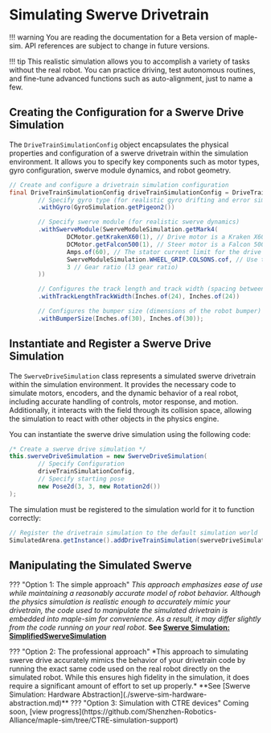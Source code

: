 # Simulating Swerve Drivetrain

!!! warning
      You are reading the documentation for a Beta version of maple-sim. API references are subject to change in future versions.

!!! tip
      This realistic simulation allows you to accomplish a variety of tasks without the real robot. You can practice driving, test autonomous routines, and fine-tune advanced functions such as auto-alignment, just to name a few.

## Creating the Configuration for a Swerve Drive Simulation

The `DriveTrainSimulationConfig` object encapsulates the physical properties and configuration of a swerve drivetrain within the simulation environment. It allows you to specify key components such as motor types, gyro configuration, swerve module dynamics, and robot geometry.

```java
// Create and configure a drivetrain simulation configuration
final DriveTrainSimulationConfig driveTrainSimulationConfig = DriveTrainSimulationConfig.Default()
        // Specify gyro type (for realistic gyro drifting and error simulation)
        .withGyro(GyroSimulation.getPigeon2())

        // Specify swerve module (for realistic swerve dynamics)
        .withSwerveModule(SwerveModuleSimulation.getMark4(
                DCMotor.getKrakenX60(1), // Drive motor is a Kraken X60
                DCMotor.getFalcon500(1), // Steer motor is a Falcon 500
                Amps.of(60), // The stator current limit for the drive motor is 60A
                SwerveModuleSimulation.WHEEL_GRIP.COLSONS.cof, // Use the COF for Colson Wheels
                3 // Gear ratio (l3 gear ratio)
        ))

        // Configures the track length and track width (spacing between swerve modules)
        .withTrackLengthTrackWidth(Inches.of(24), Inches.of(24))

        // Configures the bumper size (dimensions of the robot bumper)
        .withBumperSize(Inches.of(30), Inches.of(30));
```

## Instantiate and Register a Swerve Drive Simulation

The `SwerveDriveSimulation` class represents a simulated swerve drivetrain within the simulation environment. It provides the necessary code to simulate motors, encoders, and the dynamic behavior of a real robot, including accurate handling of controls, motor response, and motion. Additionally, it interacts with the field through its collision space, allowing the simulation to react with other objects in the physics engine.

You can instantiate the swerve drive simulation using the following code:

```java
/* Create a swerve drive simulation */
this.swerveDriveSimulation = new SwerveDriveSimulation(
        // Specify Configuration
        driveTrainSimulationConfig,
        // Specify starting pose
        new Pose2d(3, 3, new Rotation2d())
);
```

The simulation must be registered to the simulation world for it to function correctly:

```java
// Register the drivetrain simulation to the default simulation world
SimulatedArena.getInstance().addDriveTrainSimulation(swerveDriveSimulation);
```

## Manipulating the Simulated Swerve

??? "Option 1: The simple approach"
    *This approach emphasizes ease of use while maintaining a reasonably accurate model of robot behavior. Although the physics simulation is realistic enough to accurately mimic your drivetrain, the code used to manipulate the simulated drivetrain is embedded into maple-sim for convenience. As a result, it may differ slightly from the code running on your real robot.*
    **See [Swerve Simulation: SimplifiedSwerveSimulation](./swerve-sim-easy.md)**
</details>
??? "Option 2: The professional approach"
    *This approach to simulating swerve drive accurately mimics the behavior of your drivetrain code by running the exact same code used on the real robot directly on the simulated robot. While this ensures high fidelity in the simulation, it does require a significant amount of effort to set up properly.*
    **See [Swerve Simulation: Hardware Abstraction](./swerve-sim-hardware-abstraction.md)**
</details>
??? "Option 3: Simulation with CTRE devices"
       Coming soon, [view progress](https://github.com/Shenzhen-Robotics-Alliance/maple-sim/tree/CTRE-simulation-support)